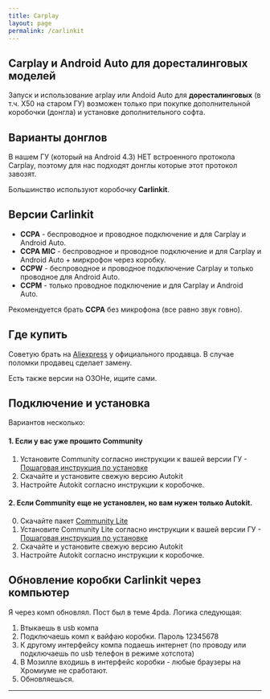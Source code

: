```yaml
---
title: Carplay
layout: page
permalink: /carlinkit
---
```


## Carplay и Android Auto для доресталинговых моделей

Запуск и использование arplay или Andoid Auto для **доресталинговых** (в т.ч. X50 на старом ГУ) возможен только при покупке дополнительной коробочки (донгла) и установке дополнительного софта.

## Варианты донглов

В нашем ГУ (который на Android 4.3) НЕТ встроенного протокола Сarplay, поэтому для нас подходят донглы которые этот протокол завозят.

Большинство используют коробочку **Carlinkit**.

## Версии Carlinkit

 - **CCPA** - беспроводное и проводное подключение и для Carplay и Android Auto.
  - **CCPA MIC** - беспроводное и проводное подключение и для Carplay и Android Auto + миркрофон через коробку.
 - **CCPW** - беспроводное и проводное подключение Carplay и только проводное для Android Auto.
 - **CCPM** - только проводное подключение и для Carplay и Android Auto.

 Рекомендуется брать **CCPA** без микрофона (все равно звук говно).

## Где купить

Советую брать на [Aliexpress](https://aliexpress.ru/item/1005001758378766.html?spm=a2g2w.orderdetail.0.0.77304aa65eAMkU&sku_id=12000018358241121) у официального продавца. В случае поломки продавец сделает замену.

Есть также версии на ОЗОНе, ищите сами.

## Подключение и установка

Вариантов несколько:

#### 1. Если у вас уже прошито Community
1. Установите Community согласно инструкции к вашей версии ГУ - [Пошаговая инструкция по установке](/pages/community.md#пошаговая-инструкция-по-установке)
2. Скачайте и установите свежую версию Autokit
3. Настройте Autokit согласно инструкции к коробочке.

#### 2. Если Community еще не установлен, но вам нужен только Autokit.

0. Скачайте пакет [Community Lite](/pages/community#облегченные-версии-community)
1. Установите Community Lite согласно инструкции к вашей версии ГУ - [Пошаговая инструкция по установке](/pages/community#пошаговая-инструкция-по-установке)
2. Скачайте и установите свежую версию Autokit
3. Настройте Autokit согласно инструкции к коробочке.

## Обновление коробки Carlinkit через компьютер

Я через комп обновлял. Пост был в теме 4pda. 
Логика следующая:

1. Втыкаешь в usb компа
2. Подключаешь комп к вайфаю коробки. Пароль 12345678
3. К другому интерфейсу компа подаешь интернет (по проводу или подключаешь по usb телефон в режиме хотспота)
4. В Мозилле входишь в интерфейс коробки - любые браузеры на Хромиуме не сработают.
5. Обновляешься.

------

